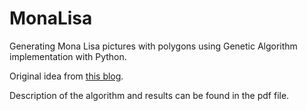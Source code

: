# MonaLisa
Generating Mona Lisa pictures with polygons using Genetic Algorithm implementation with Python.

Original idea from [this blog](https://rogerjohansson.blog/2008/12/07/genetic-programming-evolution-of-mona-lisa/).

Description of the algorithm and results can be found in the pdf file.
